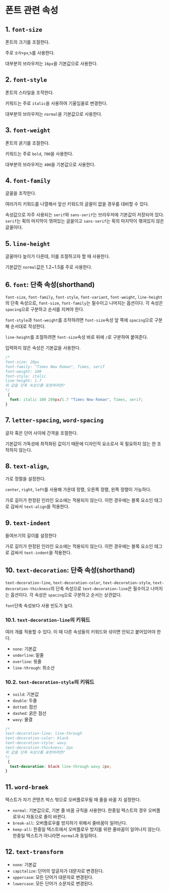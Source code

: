 # 폰트 관련 속성

## 1. `font-size`

폰트의 크기를 조절한다.

주로 `숫자+px`,`%`를 사용한다.

대부분의 브라우저는 `16px`을 기본값으로 사용한다.

## 2. `font-style`

폰트의 스타일을 조작한다.

키워드는 주로 `italic`을 사용하여 기울임꼴로 변경한다.

대부분의 브라우저는 `normal`을 기본값으로 사용한다.

## 3. `font-weight`

폰트의 굵기를 조절한다.

키워드는 주로 `bold`, `700`을 사용한다.

대부분의 브라우저는 `400`을 기본값으로 사용한다.

## 4. `font-family`

글꼴을 조작한다.

여러가지 키워드를 나열해서 앞선 키워드의 글꼴이 없을 경우를 대비할 수 있다.

속성값으로 자주 사용되는 `serif`와 `sans-serif`는 브라우저에 기본값이 저장되어 있다. `serif`는 획의 마지막이 꺾여있는 글꼴이고 `sans-serif`는 획의 마지막이 껶여있지 않은 글꼴이다.

## 5. `line-height`

글꼴마다 높이가 다른데, 이를 조절하고자 할 때 사용한다.

기본값인 `normal`값은 1.2~1.5를 주로 사용한다.

## 6. `font`: 단축 속성(shorthand)

`font-size`, `font-family`, `font-style`, `font-variant`, `font-weight`, `line-height`의 단축 속성으로, `font-size`, `font-family`는 필수이고 나머지는 옵션이다. 각 속성은 `spacing`으로 구분하고 순서를 지켜야 한다.

`font-style`과 `font-weight`를 조작하려면 `font-size`속성 앞 쪽에 `spacing`으로 구분해 순서대로 작성한다.

`line-height`를 조절하려면 `font-size`속성 바로 뒤에 `/`로 구분하여 붙여준다.

입력하지 않은 속성은 기본값을 사용한다.

```css
/*
font-size: 20px
font-family: "Times New Roman", Times, serif
font-weight: 100
font-style: italic
line-height: 1.7
위 값을 단축 속성으롤 표현하려면?
*/
 {
  font: italic 100 200px/1.7 "Times New Roman", Times, serif;
}
```

## 7. `letter-spacing`, `word-spacing`

글자 혹은 단어 사이에 간격을 조절한다.

기본값이 가독성에 최적화된 값이기 때문에 디자인적 요소로서 꼭 필요하지 않는 한 조작하지 않는다.

## 8. `text-align`,

가로 정렬을 설정한다.

`center`, `right`, `left`를 사용해 가운데 정렬, 오른쪽 정렬, 왼쪽 정렬이 가능하다.

가로 길이가 한정된 인라인 요소에는 적용되지 않는다. 이런 경우에는 블록 요소인 태그로 감싸서 `text-align`을 적용한다.

## 9. `text-indent`

들여쓰기의 길이를 설정한다

가로 길이가 한정된 인라인 요소에는 적용되지 않는다. 이런 경우에는 블록 요소인 태그로 감싸서 `text-indent`을 적용한다.

## 10. `text-decoration`: 단축 속성(shorthand)

`text-decoration-line`, `text-decoration-color`, `text-decoration-style`, `text-decoration-thickness`의 단축 속성으로 `text-decoration-line`은 필수이고 나머지는 옵션이다. 각 속성은 `spacing`으로 구분하고 순서는 상관없다.

`font`단축 속성보다 사용 빈도가 높다.

### 10.1. `text-decoration-line`의 키워드

여러 개를 적용할 수 있다. 이 때 다른 속성들의 키워드와 섞이면 안되고 붙어있어야 한다.

- `none`: 기본값
- `underline`: 밑줄
- `overline`: 윗줄
- `line-through`: 취소선

### 10.2. `text-decoration-style`의 키워드

- `soild`: 기본값
- `double`: 두줄
- `dotted`: 점선
- `dashed`: 굵은 점선
- `wavy`: 물결

```css
/*
text-decoration-line: line-through
text-decoration-color: black
text-decoration-style: wavy
text-decoration-thickness: 2px
위 값을 단축 속성으롤 표현하려면?
*/
 {
  text-decoration: black line-through wavy 2px;
}
```

## 11. `word-braek`

텍스트가 자기 콘텐츠 박스 밖으로 오버플로우될 때 줄을 바꿀 지 설정한다.

- `normal`: 기본값으로, 기본 줄 바꿈 규칙을 사용한다. 한중일 텍스트의 경우 오버플로우시 자동으로 줄이 바뀐다.
- `break-all`: 오버플로우를 방지하기 위해서 줄바꿈이 일어난다.
- `keep-all`: 한중일 텍스트에서 오버플로우 방지를 위한 줄바꿈이 일어나지 않는다. 한중일 텍스트가 아니라면 `normal`과 동일하다.

## 12. `text-transform`

- `none`: 기본값
- `capitalize`: 단어의 앞글자가 대문자로 변경된다.
- `uppercase`: 모든 단어가 대문자로 변경된다.
- `lowercase`: 모든 단어가 소문자로 변경된다.
